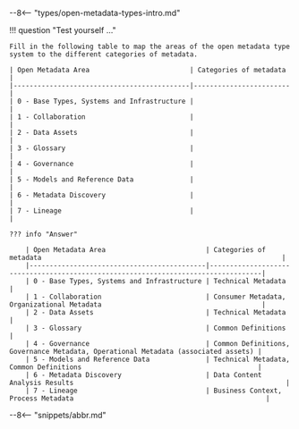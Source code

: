 <!-- SPDX-License-Identifier: CC-BY-4.0 -->
<!-- Copyright Contributors to the Egeria project. -->

--8<-- "types/open-metadata-types-intro.md"

!!! question "Test yourself ..."

    Fill in the following table to map the areas of the open metadata type system to the different categories of metadata.
    
    | Open Metadata Area                         | Categories of metadata |
    |--------------------------------------------|------------------------|
    | 0 - Base Types, Systems and Infrastructure |                        |
    | 1 - Collaboration                          |                        |
    | 2 - Data Assets                            |                        |
    | 3 - Glossary                               |                        |
    | 4 - Governance                             |                        |
    | 5 - Models and Reference Data              |                        |
    | 6 - Metadata Discovery                     |                        |
    | 7 - Lineage                                |                        |
    
    ??? info "Answer"
        
        | Open Metadata Area                         | Categories of metadata                                                            |
        |--------------------------------------------|-----------------------------------------------------------------------------------|
        | 0 - Base Types, Systems and Infrastructure | Technical Metadata                                                                |
        | 1 - Collaboration                          | Consumer Metadata, Organizational Metadata                                        |
        | 2 - Data Assets                            | Technical Metadata                                                                |
        | 3 - Glossary                               | Common Definitions                                                                |
        | 4 - Governance                             | Common Definitions, Governance Metadata, Operational Metadata (associated assets) |
        | 5 - Models and Reference Data              | Technical Metadata, Common Definitions                                            |
        | 6 - Metadata Discovery                     | Data Content Analysis Results                                                     |
        | 7 - Lineage                                | Business Context, Process Metadata                                                |
        
--8<-- "snippets/abbr.md"





